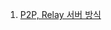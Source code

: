 1. [P2P, Relay 서버 방식](https://github.com/ckdqja135/Typescript-restful-starter/blob/master/mdfile/Go/2020-10-19/P2P%2C%20Relay%20%EC%84%9C%EB%B2%84%20%EB%B0%A9%EC%8B%9D.md)
